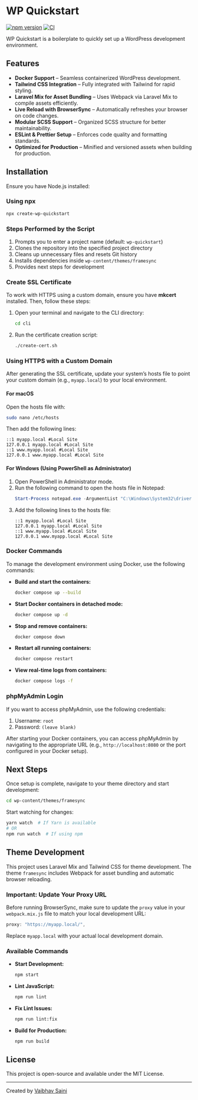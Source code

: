 # WP Quickstart

[![npm version](https://badge.fury.io/js/create-wp-quickstart.svg)](https://badge.fury.io/js/create-wp-quickstart) [![CI](https://github.com/imVSaini/wp-quickstart/actions/workflows/ci.yml/badge.svg)](https://github.com/imVSaini/wp-quickstart/actions/workflows/ci.yml)

WP Quickstart is a boilerplate to quickly set up a WordPress development environment.

## Features

- **Docker Support** – Seamless containerized WordPress development.
- **Tailwind CSS Integration** – Fully integrated with Tailwind for rapid styling.
- **Laravel Mix for Asset Bundling** – Uses Webpack via Laravel Mix to compile assets efficiently.
- **Live Reload with BrowserSync** – Automatically refreshes your browser on code changes.
- **Modular SCSS Support** – Organized SCSS structure for better maintainability.
- **ESLint & Prettier Setup** – Enforces code quality and formatting standards.
- **Optimized for Production** – Minified and versioned assets when building for production.

## Installation

Ensure you have Node.js installed:

### Using npx
```sh
npx create-wp-quickstart
```

### Steps Performed by the Script
1. Prompts you to enter a project name (default: `wp-quickstart`)
2. Clones the repository into the specified project directory
3. Cleans up unnecessary files and resets Git history
4. Installs dependencies inside `wp-content/themes/framesync`
5. Provides next steps for development

### Create SSL Certificate

To work with HTTPS using a custom domain, ensure you have **mkcert** installed. Then, follow these steps:

1. Open your terminal and navigate to the CLI directory:
   ```sh
   cd cli
   ```
2. Run the certificate creation script:
   ```sh
   ./create-cert.sh
   ```

### Using HTTPS with a Custom Domain

After generating the SSL certificate, update your system’s hosts file to point your custom domain (e.g., `myapp.local`) to your local environment.

#### For macOS
Open the hosts file with:
```sh
sudo nano /etc/hosts
```
Then add the following lines:
```
::1 myapp.local #Local Site
127.0.0.1 myapp.local #Local Site
::1 www.myapp.local #Local Site
127.0.0.1 www.myapp.local #Local Site
```

#### For Windows (Using PowerShell as Administrator)
1. Open PowerShell in Administrator mode.
2. Run the following command to open the hosts file in Notepad:
   ```powershell
   Start-Process notepad.exe -ArgumentList "C:\Windows\System32\drivers\etc\hosts" -Verb RunAs
   ```
3. Add the following lines to the hosts file:
   ```
   ::1 myapp.local #Local Site
   127.0.0.1 myapp.local #Local Site
   ::1 www.myapp.local #Local Site
   127.0.0.1 www.myapp.local #Local Site
   ```

### Docker Commands

To manage the development environment using Docker, use the following commands:

- **Build and start the containers:**
  ```sh
  docker compose up --build
  ```
- **Start Docker containers in detached mode:**
  ```sh
  docker compose up -d
  ```
- **Stop and remove containers:**
  ```sh
  docker compose down
  ```
- **Restart all running containers:**
  ```sh
  docker compose restart
  ```
- **View real-time logs from containers:**
  ```sh
  docker compose logs -f
  ```

### phpMyAdmin Login

If you want to access phpMyAdmin, use the following credentials:

1. Username: `root`
2. Password: `(leave blank)`

After starting your Docker containers, you can access phpMyAdmin by navigating to the appropriate URL (e.g., `http://localhost:8080` or the port configured in your Docker setup).

## Next Steps

Once setup is complete, navigate to your theme directory and start development:

```sh
cd wp-content/themes/framesync
```

Start watching for changes:

```sh
yarn watch  # If Yarn is available
# OR
npm run watch  # If using npm
```

## Theme Development

This project uses Laravel Mix and Tailwind CSS for theme development. The theme `framesync` includes Webpack for asset bundling and automatic browser reloading.

### Important: Update Your Proxy URL

Before running BrowserSync, make sure to update the `proxy` value in your `webpack.mix.js` file to match your local development URL:

```js
proxy: "https://myapp.local/",
```

Replace `myapp.local` with your actual local development domain.

### Available Commands

- **Start Development:**
  ```sh
  npm start
  ```
- **Lint JavaScript:**
  ```sh
  npm run lint
  ```
- **Fix Lint Issues:**
  ```sh
  npm run lint:fix
  ```
- **Build for Production:**
  ```sh
  npm run build
  ```

## License

This project is open-source and available under the MIT License.

---

Created by [Vaibhav Saini](https://github.com/imVSaini)